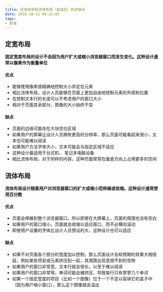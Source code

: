 ```yaml
---
title: 定宽布局和流体布局（自适应）的优缺点
date: 2016-10-12 09:25:03
tags:
- 前端
---
```

## 定宽布局

**固定宽度布局的设计不会因为用户扩大或缩小浏览器窗口而发生变化。这种设计通常以像素作为衡量单位**

<!-- more -->

#### 优点
- 能够使用像素值精确地控制大小并定位元素
- 相比流体布局，设计人员能够在页面上更加自由地控制元素的外观和位置
- 在控制文本行的长度可以不考虑用户的窗口大小
- 相对于页面其余部分，图像的大小始终不变

#### 缺点
- 页面的边缘可能存在大块空白区域
- 如果用户的屏幕比设计人员拥有更高的分辨率，那么页面可能看起来很小，文本也可能难以阅读
- 如果用户方法字体大小，文本可能会与指定区域不适应
- 这种设计最适用于台式机、 笔记本电脑设备
- 相比流体布局，对于同样的内容，这种页面常常在垂直方向上占用更多的空间

## 流体布局

**流体布局设计随着用户对浏览器窗口的扩大或缩小而伸展或收缩。这种设计通常使用百分数**

#### 优点
- 页面会伸展到整个浏览器窗口，所以即使在大屏幕上，页面的周围也没有空白
- 如果用户的窗口很小，页面就会收缩以适应窗口，而不必横向滚动
- 即使用户设置的字体比设计人员预设的大，这种设计也可以适应

#### 缺点
- 如果不对页面各个部分的宽度加以控制，那么页面设计会和预期的效果大相径庭，例如某些项目或元素挤压到一起，其周围出现意想不到的空隙
- 如果用户的窗口非常宽，文本行就会很长，以至于难以阅读
- 如果用户的窗口非常窄，单词可能会被挤压，导致每行只有寥寥几个单词
- 如果一个固定宽度的项目（比如一个图像）位于一个不足以容纳它的盒子中（因为用户缩小窗口），那么这个图像就会溢出
